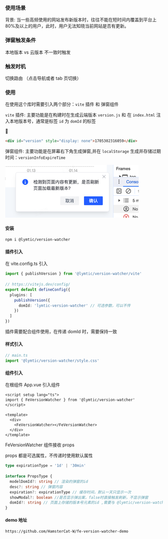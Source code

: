 ### 使用场景

背景: 当一些高频使用的网站发布新版本时，往往不能在短时间内覆盖到平台上 80%及以上的用户，此时，用户无法知晓当前网站是否有更新。

### 弹窗触发条件

本地版本 vs 云版本 不一致时触发

### 触发时机

切换路由 （点击导航或者 tab 页切换）

### 使用

在使用这个库时需要引入两个部分：`vite` 插件 和 弹窗组件

`vite` 插件: 主要功能是在构建时在生成云端版本 `version.js` 和 在 `index.html` 注入本地版本号，通常是标签 `id` 为 `domId` 的标签

🌰

```html
<div id="version" style="display: none">1705302316059</div>
```

弹窗组件: 主要功能是在屏幕右下角生成弹窗,并在 `localStorage` 生成并存储过期时间：`versionInfoExpireTime`

![弹窗组件](image.png)

#### 安装

```bash
npm i @lymtic/version-watcher
```

#### 插件引入

在 vite.config.ts 引入

```ts
import { publishVersion } from '@lymtic/version-watcher/vite'

// https://vitejs.dev/config/
export default defineConfig({
  plugins: [
    publishVersion({
      domId: 'lymtic-version-watcher' // 可选参数，可以不传
    })
  ]
})
```

插件需要配合组件使用，在传递 domId 时，需要保持一致

#### 样式引入

```ts
// main.ts
import '@lymtic/version-watcher/style.css'
```

#### 组件引入

在根组件 App.vue 引入组件

```vue
<script setup lang="ts">
import { FeVersionWatcher } from '@lymtic/version-watcher'
</script>

<template>
  <div>
    <FeVersionWatcher></FeVersionWatcher>
  </div>
</template>
```

FeVersionWatcher 组件接收 props

props 都是可选属性，不传递时使用默认属性

```ts
type expirationType = '1d' | '30min'

interface PropsType {
  modelDomId?: string // 渲染的弹窗的id
  desc?: string // 弹窗内容
  expiration?: expirationType // 缓存时间，默认一天只显示一次
  showModal?: boolean //是否显示弹出案，false时直接触发刷新，不显示弹窗
  domId?: string // 页面上存储的版本号元素的id ,需要与 @lymtic/version-watcher-utils 这个库配合使用，也可以都不传递，使用默认值
}
```

#### demo 地址

```bash
https://github.com/HamsterCat-W/fe-version-watcher-demo
```
